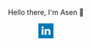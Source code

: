 <p align="center">Hello there, I'm Asen 👋</p>
<p align="center">
<a href="https://linkedin.com/in/asendia"><img width="30px" alt="linkedin" title="linkedin" src="https://raw.githubusercontent.com/edent/SuperTinyIcons/master/images/svg/linkedin.svg" /></a>
</p>
